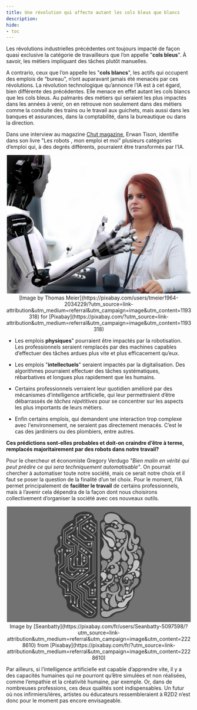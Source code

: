 ```yaml
---
title: Une révolution qui affecte autant les cols bleus que blancs
description:
hide:
- toc
---
```


Les révolutions industrielles précédentes ont toujours impacté de façon quasi exclusive la catégorie de travailleurs que l’on appelle "**cols bleus**". À savoir, les métiers impliquant des tâches plutôt manuelles.

A contrario, ceux que l’on appelle les "**cols blancs**",  les actifs qui occupent des emplois de “bureau”, n’ont auparavant jamais été menacés par ces révolutions. La révolution technologique qu’annonce l’IA est à cet égard, bien différente des précédentes. Elle menace en effet autant les cols blancs que les cols bleus. Au palmarès des métiers qui seraient les plus impactés dans les années à venir, on en retrouve non seulement dans des métiers comme la conduite des trains ou le travail aux guichets, mais aussi dans les banques et assurances, dans la comptabilité, dans la bureautique ou dans la direction.

Dans une interview au magazine [Chut magazine](https://chut.media/portraits/erwann-tison-le-numerique-mon-emploi-et-moi/), Erwan Tison, identifie dans son livre "Les robots , mon emploi et moi” plusieurs catégories d’emploi qui, à des degrés différents, pourraient être transformés par l’IA.

<center><img src="../Images/humanVSIA.jpg" alt="Photo d'une interaction entre humain et robot" width="500"></center>
<center>[Image by Thomas Meier](https://pixabay.com/users/tmeier1964-2034229/?utm_source=link-attribution&utm_medium=referral&utm_campaign=image&utm_content=1193318) for [Pixabay](https://pixabay.com/?utm_source=link-attribution&utm_medium=referral&utm_campaign=image&utm_content=1193318)</center>

*   Les emplois **physiques**" pourraient être impactés par la robotisation. Les professionnels seraient remplacés par des machines capables d’effectuer des tâches ardues plus vite et plus efficacement qu’eux.

*   Les emplois "**intellectuels**" seraient impactés par la digitalisation. Des algorithmes pourraient effectuer des tâches systématiques, rébarbatives et longues plus rapidement que les humains.

*   Certains professionnels verraient leur quotidien amélioré par des mécanismes d’intelligence artificielle, qui leur permettraient d’être débarrassés de _tâches répétitives_ pour se concentrer sur les aspects les plus importants de leurs métiers.

*   Enfin certains emplois, qui demandent une interaction trop complexe avec l'environnement, ne seraient pas directement menacés. C’est le cas des jardiniers ou des plombiers, entre autres.


**Ces prédictions sont-elles probables et doit-on craindre d’être à terme, remplacés majoritairement par des robots dans notre travail?**

Pour le chercheur et économiste Gregory Verdugo _"Bien malin en vérité qui peut prédire ce qui sera techniquement automatisable"_. On pourrait chercher à automatiser toute notre société, mais ce serait notre choix et il faut se poser la question de la finalité d’un tel choix. Pour le moment, l’IA permet principalement de **faciliter le travail** de certains professionnels, mais à l’avenir cela dépendra de la façon dont nous choisirons collectivement d’organiser la société avec ces nouveaux outils.

<center><img src="../Images/artificial-intelligence-2228610_1280.jpg" alt="Illustration brain" width="500"></center>

<center>Image by [Seanbatty](https://pixabay.com/fr/users/Seanbatty-5097598/?utm_source=link-attribution&utm_medium=referral&utm_campaign=image&utm_content=2228610) from [Pixabay](https://pixabay.com/fr/?utm_source=link-attribution&utm_medium=referral&utm_campaign=image&utm_content=2228610)</center>

Par ailleurs, si l’intelligence artificielle est capable d’apprendre vite, il y a des capacités humaines qui ne pourront qu’être simulées et non réalisées, comme l’empathie et la créativité humaine, par exemple. Or, dans de nombreuses professions, ces deux qualités sont indispensables. Un futur où nos infirmiers/ières, artistes ou éducateurs ressembleraient à R2D2 n’est donc pour le moment pas encore envisageable.
